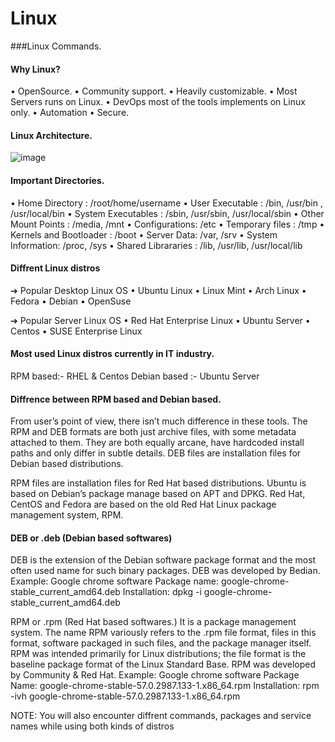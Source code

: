 # Linux
###Linux Commands.

#### Why Linux? 

• OpenSource. 
• Community support. 
• Heavily customizable. 
• Most Servers runs on Linux. 
• DevOps most of the tools implements on Linux only. 
• Automation 
• Secure.


#### Linux Architecture.


![image](https://github.com/howdycloudyarsh/Linux/assets/133496386/92bf8f08-570e-496c-84fd-38ab326ab7d5)


#### Important Directories.

• Home Directory : /root/home/username
• User Executable : /bin, /usr/bin , /usr/local/bin
• System Executables : /sbin, /usr/sbin, /usr/local/sbin 
• Other Mount Points : /media, /mnt 
• Configurations: /etc
• Temporary files : /tmp
• Kernels and Bootloader : /boot
• Server Data: /var, /srv
• System Information: /proc, /sys
• Shared Librararies : /lib, /usr/lib, /usr/local/lib

#### Diffrent Linux distros

  ➔ Popular Desktop Linux OS 
      • Ubuntu Linux 
      • Linux Mint 
      • Arch Linux 
      • Fedora 
      • Debian 
      • OpenSuse

  ➔ Popular Server Linux OS 
      • Red Hat Enterprise Linux 
      • Ubuntu Server 
      • Centos 
      • SUSE Enterprise Linux


#### Most used Linux distros currently in IT industry. 

  RPM based:- RHEL & Centos 
  Debian based :- Ubuntu Server


#### Diffrence between RPM based and Debian based.

  From user’s point of view, there isn’t much difference in these tools. The RPM and DEB formats are both just archive files, with some metadata 
  attached to them. They are both equally arcane, have hardcoded install paths and only differ in subtle details. 
  DEB files are installation files for Debian based distributions. 
  
  RPM files are installation files for Red Hat based distributions. Ubuntu is based on Debian’s package manage based on APT and DPKG. Red Hat, 
  CentOS and Fedora are based on the old Red Hat Linux package management system, RPM.



#### DEB or .deb (Debian based softwares) 
  
  DEB is the extension of the Debian software package format and the most often used name for such 
  binary packages. DEB was developed by Bedian. 
  Example: Google chrome software 
  Package name: google-chrome-stable_current_amd64.deb 
  Installation: dpkg -i google-chrome-stable_current_amd64.deb 
  
  
  RPM or .rpm (Red Hat based softwares.) 
  It is a package management system. The name RPM variously refers to the .rpm file format, files in 
  this format, software packaged in such files, and the package manager itself. RPM was intended 
  primarily for Linux distributions; the file format is the baseline package format of the Linux 
  Standard Base. RPM was developed by Community & Red Hat. 
  Example: Google chrome software 
  Package Name: google-chrome-stable-57.0.2987.133-1.x86_64.rpm 
  Installation: rpm -ivh google-chrome-stable-57.0.2987.133-1.x86_64.rpm 

  NOTE: You will also encounter diffrent commands, packages and service names while using 
  both kinds of distros

  


